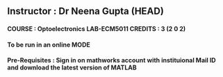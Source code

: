 ## Instructor : Dr Neena Gupta (HEAD)	

#### COURSE : Optoelectronics LAB-ECM5011	CREDITS :  3 (2 0 2)

#### To be run in an online MODE	

#### Pre-Requisites : Sign in on mathworks account with instituional Mail ID and download the latest version of MATLAB	



